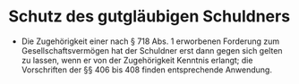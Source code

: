 # Schutz des gutgläubigen Schuldners

- Die Zugehörigkeit einer nach § 718 Abs. 1 erworbenen Forderung zum Gesellschaftsvermögen hat der Schuldner erst dann gegen sich gelten zu lassen, wenn er von der Zugehörigkeit Kenntnis erlangt; die Vorschriften der §§ 406 bis 408 finden entsprechende Anwendung.

